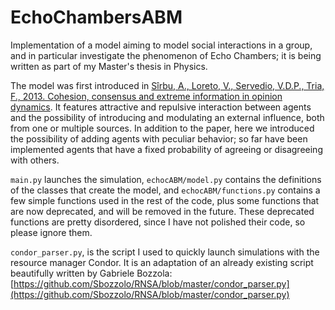 # EchoChambersABM
Implementation of a model aiming to model social interactions in a group, and in particular investigate the phenomenon of Echo Chambers; it is being written as part of my Master's thesis in Physics.

The model was first introduced in [Sîrbu, A., Loreto, V., Servedio, V.D.P., Tria, F., 2013. Cohesion, consensus and extreme information in opinion dynamics](https://arxiv.org/abs/1302.4872). It features attractive and repulsive interaction between agents and the possibility of introducing and modulating an external influence, both from one or multiple sources. In addition to the paper, here we introduced the possibility of adding agents with peculiar behavior; so far have been implemented agents that have a fixed probability of agreeing or disagreeing with others.

`main.py` launches the simulation, `echocABM/model.py` contains the definitions of the classes that create the model, and `echocABM/functions.py` contains a few simple functions used in the rest of the code, plus some functions that are now deprecated, and will be removed in the future. These deprecated functions are pretty disordered, since I have not polished their code, so please ignore them.

`condor_parser.py`, is the script I used to quickly launch simulations with the resource manager Condor. It is an adaptation of an already existing script beautifully written by Gabriele Bozzola: [https://github.com/Sbozzolo/RNSA/blob/master/condor_parser.py](https://github.com/Sbozzolo/RNSA/blob/master/condor_parser.py)

